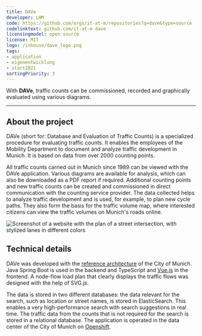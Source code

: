 ```yaml
---
title: DAVe
developer: LHM
code: https://github.com/orgs/it-at-m/repositories?q=dave&type=source
codelinktext: github.com/it-at-m dave
licensingmodel: open source
license: MIT
logo: /inhouse/dave_logo.png
tags:
- application
- eigenentwicklung
- start2021
sortingPriority: 3
---
```

With __DAVe__, traffic counts can be commissioned, recorded and graphically evaluated using various diagrams.

---

## About the project


DAVe (short for: Database and Evaluation of Traffic Counts) is a specialized procedure for evaluating traffic counts. It enables the employees of the Mobility Department to document and analyze traffic development in Munich. It is based on data from over 2000 counting points.
 
All traffic counts carried out in Munich since 1989 can be viewed with the DAVe application. Various diagrams are available for analysis, which can also be downloaded as a PDF report if required. Additional counting points and new traffic counts can be created and commissioned in direct communication with the counting service provider.
The data collected helps to analyze traffic development and is used, for example, to plan new cycle paths. They also form the basis for the traffic volume map, where interested citizens can view the traffic volumes on Munich's roads online.

![Screenshot of a website with the plan of a street intersection, with stylized lanes in different colors](/inhouse/DAVE_Grafik_Belastungsplan_verkehr.png)


## Technical details

DAVe was developed with the [reference architecture](../publish#refarch) of the City of Munich. Java Spring Boot is used in the backend and TypeScript and [Vue.js](vue.js.html) in the frontend. A node-flow load plan that clearly displays the traffic flows was designed with the help of SVG.js.

The data is stored in two different databases: the data relevant for the search, such as location or street names, is stored in ElasticSearch. This enables a very high-performance search with search suggestions in real time. The traffic data from the counts that is not required for the search is stored in a relational database.
The application is operated in the data center of the City of Munich on [Openshift](openshift).

